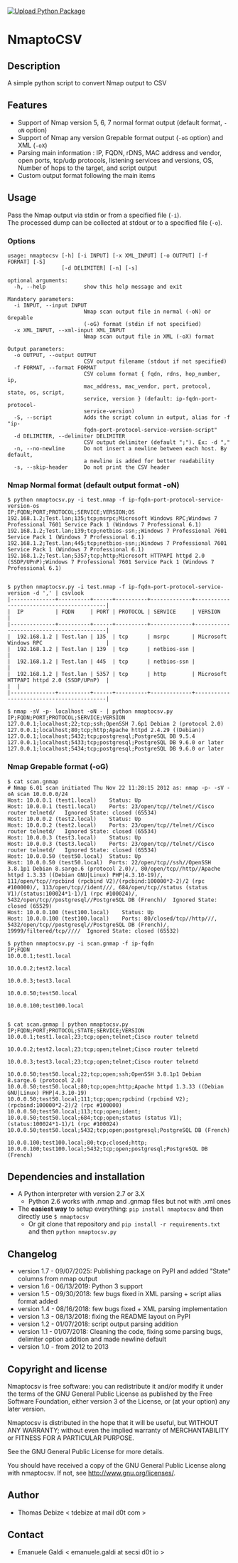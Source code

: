 [![Upload Python Package](https://github.com/cybersecsi/nmaptocsv/actions/workflows/python-publish.yml/badge.svg)](https://github.com/cybersecsi/nmaptocsv/actions/workflows/python-publish.yml)

NmaptoCSV
============

Description
-----------
A simple python script to convert Nmap output to CSV

Features
--------
* Support of Nmap version 5, 6, 7 normal format output (default format, `-oN` option)
* Support of Nmap any version Grepable format output (`-oG` option) and XML (`-oX`)
* Parsing main information : IP, FQDN, rDNS, MAC address and vendor, open ports, tcp/udp protocols, listening services and versions, OS, Number of hops to the target, and script output
* Custom output format following the main items

Usage
-----
Pass the Nmap output via stdin or from a specified file (`-i`).  
The processed dump can be collected at stdout or to a specified file (`-o`).

### Options
```
usage: nmaptocsv [-h] [-i INPUT] [-x XML_INPUT] [-o OUTPUT] [-f FORMAT] [-S]
                 [-d DELIMITER] [-n] [-s]

optional arguments:
  -h, --help            show this help message and exit

Mandatory parameters:
  -i INPUT, --input INPUT
                        Nmap scan output file in normal (-oN) or Grepable
                        (-oG) format (stdin if not specified)
  -x XML_INPUT, --xml-input XML_INPUT
                        Nmap scan output file in XML (-oX) format

Output parameters:
  -o OUTPUT, --output OUTPUT
                        CSV output filename (stdout if not specified)
  -f FORMAT, --format FORMAT
                        CSV column format { fqdn, rdns, hop_number, ip,
                        mac_address, mac_vendor, port, protocol, state, os, script,
                        service, version } (default: ip-fqdn-port-protocol-
                        service-version)
  -S, --script          Adds the script column in output, alias for -f "ip-
                        fqdn-port-protocol-service-version-script"
  -d DELIMITER, --delimiter DELIMITER
                        CSV output delimiter (default ";"). Ex: -d ","
  -n, --no-newline      Do not insert a newline between each host. By default,
                        a newline is added for better readability
  -s, --skip-header     Do not print the CSV header
```

### Nmap Normal format (default output format -oN)
```
$ python nmaptocsv.py -i test.nmap -f ip-fqdn-port-protocol-service-version-os
IP;FQDN;PORT;PROTOCOL;SERVICE;VERSION;OS
192.168.1.2;Test.lan;135;tcp;msrpc;Microsoft Windows RPC;Windows 7 Professional 7601 Service Pack 1 (Windows 7 Professional 6.1)
192.168.1.2;Test.lan;139;tcp;netbios-ssn;;Windows 7 Professional 7601 Service Pack 1 (Windows 7 Professional 6.1)
192.168.1.2;Test.lan;445;tcp;netbios-ssn;;Windows 7 Professional 7601 Service Pack 1 (Windows 7 Professional 6.1)
192.168.1.2;Test.lan;5357;tcp;http;Microsoft HTTPAPI httpd 2.0 (SSDP/UPnP);Windows 7 Professional 7601 Service Pack 1 (Windows 7 Professional 6.1)


$ python nmaptocsv.py -i test.nmap -f ip-fqdn-port-protocol-service-version -d ',' | csvlook
|--------------+----------+------+----------+-------------+------------------------------------------|
|  IP          | FQDN     | PORT | PROTOCOL | SERVICE     | VERSION                                  |
|--------------+----------+------+----------+-------------+------------------------------------------|
|  192.168.1.2 | Test.lan | 135  | tcp      | msrpc       | Microsoft Windows RPC                    |
|  192.168.1.2 | Test.lan | 139  | tcp      | netbios-ssn |                                          |
|  192.168.1.2 | Test.lan | 445  | tcp      | netbios-ssn |                                          |
|  192.168.1.2 | Test.lan | 5357 | tcp      | http        | Microsoft HTTPAPI httpd 2.0 (SSDP/UPnP)  |
|  |
|--------------+----------+------+----------+-------------+------------------------------------------|

$ nmap -sV -p- localhost -oN - | python nmaptocsv.py 
IP;FQDN;PORT;PROTOCOL;SERVICE;VERSION
127.0.0.1;localhost;22;tcp;ssh;OpenSSH 7.6p1 Debian 2 (protocol 2.0)
127.0.0.1;localhost;80;tcp;http;Apache httpd 2.4.29 ((Debian))
127.0.0.1;localhost;5432;tcp;postgresql;PostgreSQL DB 9.5.4
127.0.0.1;localhost;5433;tcp;postgresql;PostgreSQL DB 9.6.0 or later
127.0.0.1;localhost;5434;tcp;postgresql;PostgreSQL DB 9.6.0 or later
```

### Nmap Grepable format (-oG)
```
$ cat scan.gnmap
# Nmap 6.01 scan initiated Thu Nov 22 11:28:15 2012 as: nmap -p- -sV -oA scan 10.0.0.0/24 
Host: 10.0.0.1 (test1.local)	Status: Up
Host: 10.0.0.1 (test1.local)	Ports: 23/open/tcp//telnet//Cisco router telnetd/	Ignored State: closed (65534)
Host: 10.0.0.2 (test2.local)	Status: Up
Host: 10.0.0.2 (test2.local)	Ports: 23/open/tcp//telnet//Cisco router telnetd/	Ignored State: closed (65534)
Host: 10.0.0.3 (test3.local)	Status: Up
Host: 10.0.0.3 (test3.local)	Ports: 23/open/tcp//telnet//Cisco router telnetd/	Ignored State: closed (65534)
Host: 10.0.0.50 (test50.local)	Status: Up
Host: 10.0.0.50 (test50.local)	Ports: 22/open/tcp//ssh//OpenSSH 3.8.1p1 Debian 8.sarge.6 (protocol 2.0)/, 80/open/tcp//http//Apache httpd 1.3.33 ((Debian GNU|Linux) PHP|4.3.10-19)/, 111/open/tcp//rpcbind (rpcbind V2)/(rpcbind:100000*2-2)/2 (rpc #100000)/, 113/open/tcp//ident///, 684/open/tcp//status (status V1)/(status:100024*1-1)/1 (rpc #100024)/, 5432/open/tcp//postgresql//PostgreSQL DB (French)/	Ignored State: closed (65529)
Host: 10.0.0.100 (test100.local)	Status: Up
Host: 10.0.0.100 (test100.local)	Ports: 80/closed/tcp//http///, 5432/open/tcp//postgresql//PostgreSQL DB (French)/, 19999/filtered/tcp/////	Ignored State: closed (65532)

$ python nmaptocsv.py -i scan.gnmap -f ip-fqdn
IP;FQDN
10.0.0.1;test1.local

10.0.0.2;test2.local

10.0.0.3;test3.local

10.0.0.50;test50.local

10.0.0.100;test100.local


$ cat scan.gnmap | python nmaptocsv.py 
IP;FQDN;PORT;PROTOCOL;STATE;SERVICE;VERSION
10.0.0.1;test1.local;23;tcp;open;telnet;Cisco router telnetd

10.0.0.2;test2.local;23;tcp;open;telnet;Cisco router telnetd

10.0.0.3;test3.local;23;tcp;open;telnet;Cisco router telnetd

10.0.0.50;test50.local;22;tcp;open;ssh;OpenSSH 3.8.1p1 Debian 8.sarge.6 (protocol 2.0)
10.0.0.50;test50.local;80;tcp;open;http;Apache httpd 1.3.33 ((Debian GNU|Linux) PHP|4.3.10-19)
10.0.0.50;test50.local;111;tcp;open;rpcbind (rpcbind V2);(rpcbind:100000*2-2)/2 (rpc #100000)
10.0.0.50;test50.local;113;tcp;open;ident;
10.0.0.50;test50.local;684;tcp;open;status (status V1);(status:100024*1-1)/1 (rpc #100024)
10.0.0.50;test50.local;5432;tcp;open;postgresql;PostgreSQL DB (French)

10.0.0.100;test100.local;80;tcp;closed;http;
10.0.0.100;test100.local;5432;tcp;open;postgresql;PostgreSQL DB (French)
```

Dependencies and installation
-----------------------------
* A Python interpreter with version 2.7 or 3.X
  * Python 2.6 works with .nmap and .gnmap files but not with .xml ones
* The **easiest way** to setup everything: `pip install nmaptocsv` and then directly use `$ nmaptocsv`
  * Or git clone that repository and `pip install -r requirements.txt` and then `python nmaptocsv.py`

Changelog
---------
* version 1.7 - 09/07/2025: Publishing package on PyPI and added "State" columns from nmap output
* version 1.6 - 06/13/2019: Python 3 support
* version 1.5 - 09/30/2018: few bugs fixed in XML parsing + script alias format added
* version 1.4 - 08/16/2018: few bugs fixed + XML parsing implementation
* version 1.3 - 08/13/2018: fixing the README layout on PyPI
* version 1.2 - 01/07/2018: script output parsing addition
* version 1.1 - 01/07/2018: Cleaning the code, fixing some parsing bugs, delimiter option addition and made newline default
* version 1.0 - from 2012 to 2013

Copyright and license
---------------------
Nmaptocsv is free software: you can redistribute it and/or modify it under the terms of the GNU General Public License as published by the Free Software Foundation, either version 3 of the License, or (at your option) any later version.

Nmaptocsv is distributed in the hope that it will be useful, but WITHOUT ANY WARRANTY; without even the implied warranty of MERCHANTABILITY or FITNESS FOR A PARTICULAR PURPOSE.  

See the GNU General Public License for more details.

You should have received a copy of the GNU General Public License along with nmaptocsv. 
If not, see http://www.gnu.org/licenses/.

Author
-------
* Thomas Debize < tdebize at mail d0t com >

Contact
-------
* Emanuele Galdi < emanuele.galdi at secsi d0t io >